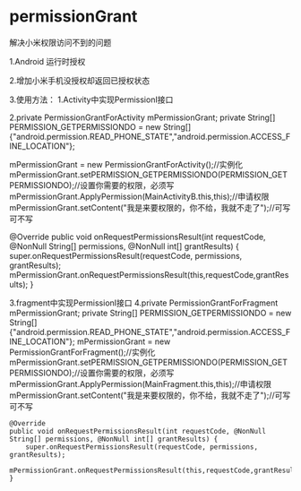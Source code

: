 # permissionGrant

解决小米权限访问不到的问题

1.Android 运行时授权

2.增加小米手机没授权却返回已授权状态

3.使用方法：
 1.Activity中实现PermissionI接口
 
 2.private PermissionGrantForActivity mPermissionGrant;
    private   String[] PERMISSION_GETPERMISSIONDO = new String[] {"android.permission.READ_PHONE_STATE","android.permission.ACCESS_FINE_LOCATION"};
 
  mPermissionGrant = new PermissionGrantForActivity();//实例化
        mPermissionGrant.setPERMISSION_GETPERMISSIONDO(PERMISSION_GETPERMISSIONDO);//设置你需要的权限，必须写
        mPermissionGrant.ApplyPermission(MainActivityB.this,this);//申请权限
        mPermissionGrant.setContent("我是来要权限的，你不给，我就不走了");//可写可不写
        
   @Override
    public void onRequestPermissionsResult(int requestCode, @NonNull String[] permissions, @NonNull int[] grantResults) {
        super.onRequestPermissionsResult(requestCode, permissions, grantResults);
        mPermissionGrant.onRequestPermissionsResult(this,requestCode,grantResults);
    }
        
        
3.fragment中实现PermissionI接口
4.private PermissionGrantForFragment mPermissionGrant;
    private   String[] PERMISSION_GETPERMISSIONDO = new String[] {"android.permission.READ_PHONE_STATE","android.permission.ACCESS_FINE_LOCATION"};
 mPermissionGrant = new PermissionGrantForFragment();//实例化
        mPermissionGrant.setPERMISSION_GETPERMISSIONDO(PERMISSION_GETPERMISSIONDO);//设置你需要的权限，必须写
        mPermissionGrant.ApplyPermission(MainFragment.this,this);//申请权限
        mPermissionGrant.setContent("我是来要权限的，你不给，我就不走了");//可写可不写
  
    @Override
    public void onRequestPermissionsResult(int requestCode, @NonNull String[] permissions, @NonNull int[] grantResults) {
        super.onRequestPermissionsResult(requestCode, permissions, grantResults);
        mPermissionGrant.onRequestPermissionsResult(this,requestCode,grantResults);
    }
